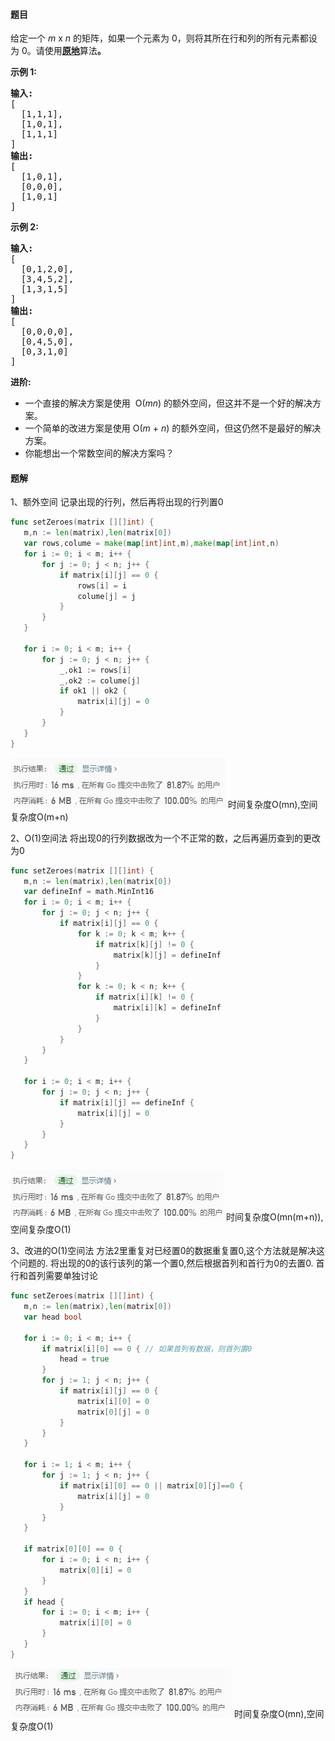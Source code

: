 #### 题目
<p>给定一个&nbsp;<em>m</em> x <em>n</em> 的矩阵，如果一个元素为 0，则将其所在行和列的所有元素都设为 0。请使用<strong><a href="http://baike.baidu.com/item/%E5%8E%9F%E5%9C%B0%E7%AE%97%E6%B3%95" target="_blank">原地</a></strong>算法<strong>。</strong></p>

<p><strong>示例&nbsp;1:</strong></p>

<pre><strong>输入:</strong> 
[
&nbsp; [1,1,1],
&nbsp; [1,0,1],
&nbsp; [1,1,1]
]
<strong>输出:</strong> 
[
&nbsp; [1,0,1],
&nbsp; [0,0,0],
&nbsp; [1,0,1]
]
</pre>

<p><strong>示例&nbsp;2:</strong></p>

<pre><strong>输入:</strong> 
[
&nbsp; [0,1,2,0],
&nbsp; [3,4,5,2],
&nbsp; [1,3,1,5]
]
<strong>输出:</strong> 
[
&nbsp; [0,0,0,0],
&nbsp; [0,4,5,0],
&nbsp; [0,3,1,0]
]</pre>

<p><strong>进阶:</strong></p>

<ul>
	<li>一个直接的解决方案是使用 &nbsp;O(<em>m</em><em>n</em>)&nbsp;的额外空间，但这并不是一个好的解决方案。</li>
	<li>一个简单的改进方案是使用 O(<em>m</em>&nbsp;+&nbsp;<em>n</em>) 的额外空间，但这仍然不是最好的解决方案。</li>
	<li>你能想出一个常数空间的解决方案吗？</li>
</ul>


 #### 题解
 1、额外空间
 记录出现的行列，然后再将出现的行列置0
 ```go
func setZeroes(matrix [][]int) {
	m,n := len(matrix),len(matrix[0])
	var rows,colume = make(map[int]int,m),make(map[int]int,n)
	for i := 0; i < m; i++ {
		for j := 0; j < n; j++ {
			if matrix[i][j] == 0 {
				rows[i] = i
				colume[j] = j
			}
		}
	}

	for i := 0; i < m; i++ {
		for j := 0; j < n; j++ {
			_,ok1 := rows[i]
			_,ok2 := colume[j]
			if ok1 || ok2 {
				matrix[i][j] = 0
			}
		}
	}
}
```
 ![](https://raw.githubusercontent.com/betterfor/cloudImage/master/images/2020-04-26/007301.png)
 时间复杂度O(mn),空间复杂度O(m+n)
 
 2、O(1)空间法
 将出现0的行列数据改为一个不正常的数，之后再遍历查到的更改为0
 ```go
func setZeroes(matrix [][]int) {
	m,n := len(matrix),len(matrix[0])
	var defineInf = math.MinInt16
	for i := 0; i < m; i++ {
		for j := 0; j < n; j++ {
			if matrix[i][j] == 0 {
				for k := 0; k < m; k++ {
					if matrix[k][j] != 0 {
						matrix[k][j] = defineInf
					}
				}
				for k := 0; k < n; k++ {
					if matrix[i][k] != 0 {
						matrix[i][k] = defineInf
					}
				}
			}
		}
	}

	for i := 0; i < m; i++ {
		for j := 0; j < n; j++ {
			if matrix[i][j] == defineInf {
				matrix[i][j] = 0
			}
		}
	}
}
```
![](https://raw.githubusercontent.com/betterfor/cloudImage/master/images/2020-04-26/007302.png)
 时间复杂度O(mn(m+n)),空间复杂度O(1)
 
 3、改进的O(1)空间法
 方法2里重复对已经置0的数据重复置0,这个方法就是解决这个问题的.
 将出现的0的该行该列的第一个置0,然后根据首列和首行为0的去置0.
 首行和首列需要单独讨论
 ```go
func setZeroes(matrix [][]int) {
	m,n := len(matrix),len(matrix[0])
	var head bool

	for i := 0; i < m; i++ {
		if matrix[i][0] == 0 { // 如果首列有数据，则首列置0
			head = true
		}
		for j := 1; j < n; j++ {
			if matrix[i][j] == 0 {
				matrix[i][0] = 0
				matrix[0][j] = 0
			}
		}
	}

	for i := 1; i < m; i++ {
		for j := 1; j < n; j++ {
			if matrix[i][0] == 0 || matrix[0][j]==0 {
				matrix[i][j] = 0
			}
		}
	}

	if matrix[0][0] == 0 {
		for i := 0; i < n; i++ {
			matrix[0][i] = 0
		}
	}
	if head {
		for i := 0; i < m; i++ {
			matrix[i][0] = 0
		}
	}
}
```
 ![](https://raw.githubusercontent.com/betterfor/cloudImage/master/images/2020-04-26/007303.png)
 时间复杂度O(mn),空间复杂度O(1)